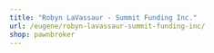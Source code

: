 ```yaml
---
title: "Robyn LaVassaur - Summit Funding Inc."
url: /eugene/robyn-lavassaur-summit-funding-inc/
shop: pawnbroker
---
```

